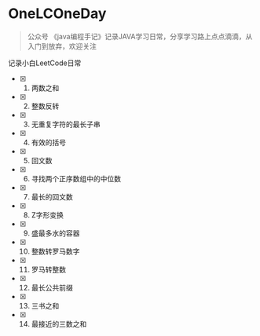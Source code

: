# OneLCOneDay



> 公众号 《java编程手记》记录JAVA学习日常，分享学习路上点点滴滴，从入门到放弃，欢迎关注



记录小白LeetCode日常



- [x] 1. 两数之和
- [x] 2. 整数反转
- [x] 3. 无重复字符的最长子串
- [x] 4. 有效的括号
- [x] 5. 回文数
- [x] 6. 寻找两个正序数组中的中位数
- [x] 7. 最长的回文数
- [x] 8. Z字形变换
- [x] 9. 盛最多水的容器
- [x] 10. 整数转罗马数字
- [x] 11. 罗马转整数
- [x] 12. 最长公共前缀
- [x] 13. 三书之和
- [x] 14. 最接近的三数之和

